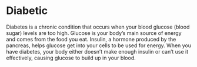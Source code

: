 # Diabetic 
Diabetes is a chronic condition that occurs when your blood glucose (blood sugar) levels are too high. Glucose is your body’s main source of energy and comes from the food you eat. Insulin, a hormone produced by the pancreas, helps glucose get into your cells to be used for energy. When you have diabetes, your body either doesn’t make enough insulin or can’t use it effectively, causing glucose to build up in your blood.
